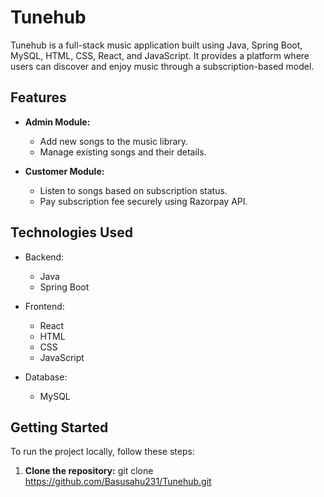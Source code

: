 # Tunehub

Tunehub is a full-stack music application built using Java, Spring Boot, MySQL, HTML, CSS, React, and JavaScript. It provides a platform where users can discover and enjoy music through a subscription-based model.

## Features

- **Admin Module:**
  - Add new songs to the music library.
  - Manage existing songs and their details.

- **Customer Module:**
  - Listen to songs based on subscription status.
  - Pay subscription fee securely using Razorpay API.

## Technologies Used

- Backend:
  - Java
  - Spring Boot

- Frontend:
  - React
  - HTML
  - CSS
  - JavaScript

- Database:
  - MySQL

## Getting Started

To run the project locally, follow these steps:

1. **Clone the repository:**
git clone https://github.com/Basusahu231/Tunehub.git


